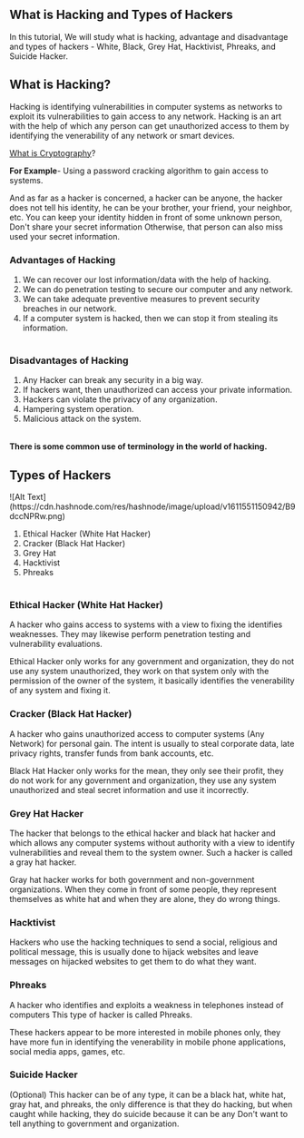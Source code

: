 ## What is Hacking and Types of Hackers

In this tutorial, We will study what is hacking, advantage and disadvantage and types of hackers - White, Black, Grey Hat, Hacktivist, Phreaks, and Suicide Hacker.

<h2>What is Hacking?</h2>
Hacking is identifying vulnerabilities in computer systems as networks to exploit its vulnerabilities to gain access to any network. Hacking is an art with the help of which any person can get unauthorized access to them by identifying the venerability of any network or smart devices.

<a href="https://usemynotes.com/what-is-cryptography/">What is Cryptography</a>?

<b>For Example</b>- Using a password cracking algorithm to gain access to systems.

And as far as a hacker is concerned, a hacker can be anyone, the hacker does not tell his identity, he can be your brother, your friend, your neighbor, etc. You can keep your identity hidden in front of some unknown person, Don't share your secret information Otherwise, that person can also miss used your secret information.

<h3>Advantages of Hacking</h3>
<table style="width:100%">
<ol><li>We can recover our lost information/data with the help of hacking.</li>
<li>We can do penetration testing to secure our computer and any network.</li>
<li>We can take adequate preventive measures to prevent security breaches in our network.</li>
<li>If a computer system is hacked, then we can stop it from stealing its information.</li></ol>
</table>
<h3>Disadvantages of Hacking</h3>
<table style="width:100%">
<ol><li>Any Hacker can break any security in a big way.</li>
<li>If hackers want, then unauthorized can access your private information.</li>
<li>Hackers can violate the privacy of any organization.</li>
<li>Hampering system operation.</li>
<li>Malicious attack on the system.</li></ol>
</table>
<b>There is some common use of terminology in the world of hacking.</b>
<h2>Types of Hackers</h2>
![Alt Text](https://cdn.hashnode.com/res/hashnode/image/upload/v1611551150942/B9dccNPRw.png)
<table style="width:100%">
<ol><li>Ethical Hacker (White Hat Hacker)</li>
<li>Cracker (Black Hat Hacker)</li>
<li>Grey Hat</li>
<li>Hacktivist</li>
<li>Phreaks</li></ol>
</table>
<h3>Ethical Hacker (White Hat Hacker)</h3>
A hacker who gains access to systems with a view to fixing the identifies weaknesses. They may likewise perform penetration testing and vulnerability evaluations.

Ethical Hacker only works for any government and organization, they do not use any system unauthorized, they work on that system only with the permission of the owner of the system, it basically identifies the venerability of any system and fixing it.
<h3>Cracker (Black Hat Hacker)</h3>
A hacker who gains unauthorized access to computer systems (Any Network) for personal gain. The intent is usually to steal corporate data, late privacy rights, transfer funds from bank accounts, etc.

Black Hat Hacker only works for the mean, they only see their profit, they do not work for any government and organization, they use any system unauthorized and steal secret information and use it incorrectly.
<h3>Grey Hat Hacker</h3>
The hacker that belongs to the ethical hacker and black hat hacker and which allows any computer systems without authority with a view to identify vulnerabilities and reveal them to the system owner. Such a hacker is called a gray hat hacker.

Gray hat hacker works for both government and non-government organizations. When they come in front of some people, they represent themselves as white hat and when they are alone, they do wrong things.
<h3>Hacktivist</h3>
Hackers who use the hacking techniques to send a social, religious and political message, this is usually done to hijack websites and leave messages on hijacked websites to get them to do what they want.
<h3>Phreaks</h3>
A hacker who identifies and exploits a weakness in telephones instead of computers This type of hacker is called Phreaks.

These hackers appear to be more interested in mobile phones only, they have more fun in identifying the venerability in mobile phone applications, social media apps, games, etc.
<h3>Suicide Hacker</h3>
(Optional) This hacker can be of any type, it can be a black hat, white hat, gray hat, and phreaks, the only difference is that they do hacking, but when caught while hacking, they do suicide because it can be any Don't want to tell anything to government and organization.
